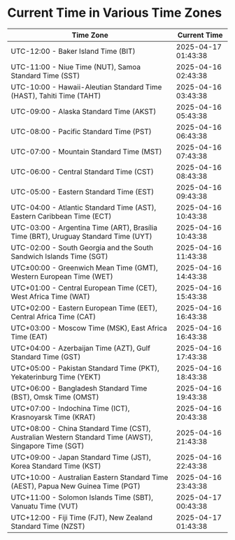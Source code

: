 # Current Time in Various Time Zones

| Time Zone | Current Time |
|-----------|--------------|
| UTC-12:00 - Baker Island Time (BIT) | 2025-04-17 01:43:38 |
| UTC-11:00 - Niue Time (NUT), Samoa Standard Time (SST) | 2025-04-16 02:43:38 |
| UTC-10:00 - Hawaii-Aleutian Standard Time (HAST), Tahiti Time (TAHT) | 2025-04-16 03:43:38 |
| UTC-09:00 - Alaska Standard Time (AKST) | 2025-04-16 05:43:38 |
| UTC-08:00 - Pacific Standard Time (PST) | 2025-04-16 06:43:38 |
| UTC-07:00 - Mountain Standard Time (MST) | 2025-04-16 07:43:38 |
| UTC-06:00 - Central Standard Time (CST) | 2025-04-16 08:43:38 |
| UTC-05:00 - Eastern Standard Time (EST) | 2025-04-16 09:43:38 |
| UTC-04:00 - Atlantic Standard Time (AST), Eastern Caribbean Time (ECT) | 2025-04-16 10:43:38 |
| UTC-03:00 - Argentina Time (ART), Brasília Time (BRT), Uruguay Standard Time (UYT) | 2025-04-16 10:43:38 |
| UTC-02:00 - South Georgia and the South Sandwich Islands Time (SGT) | 2025-04-16 11:43:38 |
| UTC±00:00 - Greenwich Mean Time (GMT), Western European Time (WET) | 2025-04-16 14:43:38 |
| UTC+01:00 - Central European Time (CET), West Africa Time (WAT) | 2025-04-16 15:43:38 |
| UTC+02:00 - Eastern European Time (EET), Central Africa Time (CAT) | 2025-04-16 16:43:38 |
| UTC+03:00 - Moscow Time (MSK), East Africa Time (EAT) | 2025-04-16 16:43:38 |
| UTC+04:00 - Azerbaijan Time (AZT), Gulf Standard Time (GST) | 2025-04-16 17:43:38 |
| UTC+05:00 - Pakistan Standard Time (PKT), Yekaterinburg Time (YEKT) | 2025-04-16 18:43:38 |
| UTC+06:00 - Bangladesh Standard Time (BST), Omsk Time (OMST) | 2025-04-16 19:43:38 |
| UTC+07:00 - Indochina Time (ICT), Krasnoyarsk Time (KRAT) | 2025-04-16 20:43:38 |
| UTC+08:00 - China Standard Time (CST), Australian Western Standard Time (AWST), Singapore Time (SGT) | 2025-04-16 21:43:38 |
| UTC+09:00 - Japan Standard Time (JST), Korea Standard Time (KST) | 2025-04-16 22:43:38 |
| UTC+10:00 - Australian Eastern Standard Time (AEST), Papua New Guinea Time (PGT) | 2025-04-16 23:43:38 |
| UTC+11:00 - Solomon Islands Time (SBT), Vanuatu Time (VUT) | 2025-04-17 00:43:38 |
| UTC+12:00 - Fiji Time (FJT), New Zealand Standard Time (NZST) | 2025-04-17 01:43:38 |
